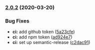 ### [2.0.2](https://github.com/KenanY/overrustle-logs-url/compare/2.0.1...2.0.2) (2020-03-20)


### Bug Fixes

* **ci:** add github token ([5a23cfe](https://github.com/KenanY/overrustle-logs-url/commit/5a23cfe9081232699aee44ed6139bd6c7bb14989))
* **ci:** add npm token ([ad924e7](https://github.com/KenanY/overrustle-logs-url/commit/ad924e71652f9b92c8dbb56535c7e145e5650ac0))
* **ci:** set up semantic-release ([c2dac91](https://github.com/KenanY/overrustle-logs-url/commit/c2dac910a47301fcee37168ca4000ff2251d44ce))
